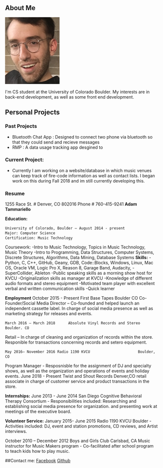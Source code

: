 ## About Me 
![alt text](https://github.com/ATamm/ATamm.github.io/blob/master/profile_picture.png)

I'm CS student at the University of Colorado Boulder. My interests are in back-end development, as well as some front end development.

## Personal Projects
### Past Projects
- Bluetooth Chat App : Designed to connect two phone via bluetooth so that they could send and recieve messages
- RMP : A data usage tracking app desgined to 
### Current Project:
- Currently I am working on a website/database in which music venues can keep track of fire-code information as well as contact lists.
I began work on this during Fall 2018 and im still currently developing this.

### Resume 
1255 Race St. # Denver, CO 802016 Phone # 760-415-9241
**Adam Tammariello**

**Education:**

	University of Colorado, Boulder – August 2014 - present
	Major: Computer Science
	Certification: Music Technology

Coursework: -Intro to Music Technology, Topics in Music Technology,  Music Theory
            -Intro to Programming, Data Structures, Computer Systems, Discrete Structures, Algorithms, Data Mining, Database Systems
**Skills:**
-Python, C, C++, GitHub, Geany, GDB, Code::Blocks, Windows, Linux, Mac OS, Oracle VM, Logic Pro X, Reason 8,  Garage Band,  Audacity,  - SuperCollider,  Ableton
-Public speaking skills as a morning show host for KVCU
-Originalization skills as manager at KVCU
-Knowledge of different audio formats and stereo equipment
-Motivated team player with excellent verbal and written communication skills
-Quick learner 

**Employment**
October 2015 - Present		First Base Tapes           Boulder CO
Co-Founder/Social Media Director – Co-founded and helped launch an independent cassette label.  In charge of social media presence as well as marketing strategy for releases and events. 

	March 2016 – March 2018		 Absolute Vinyl Records and Stereo	  Boulder. CO
Retail – In charge of cleaning and organization of records within the store. Responible for transactions concerning records and setero equipment.

	May 2016– November 2016	Radio 1190 KVCU                    	 Boulder, CO	  
Program Manager - Resposnisble for the assignment of DJ and specialty shows, as well as the organization and operations of events and holiday events.
June 2018 - Present Twist and Shout Records                     Denver,CO
retail associate in charge of customer service and product transactions in the store.
	
**Internships:**
June 2013 - June 2014
San Diego Cognitive Behavioral Therapy Consortium - Responsibilities included: 	Researching and establishing social media presence for organization. and presenting work at meetings of the executive board.

**Volunteer Service:**
 	January 2015-	June 2015
Radio 1190 KVCU Boulder - Activities included: DJ, event and station promotions, CD reviews, and Artist interviews.

October 2010 – December 2012       Boys and Girls Club		  Carlsbad, CA
Music instructor for Music Makers program - Co-facilitated after school program to teach kids how to play music.

##Contact me:
[Facebook](https://www.facebook.com/adam.tammariello)
[Github](https://github.com/ATamm)

